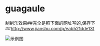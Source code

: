 # guagaule
刮刮乐效果##完全是照下面的网址写的,保存下
##http://www.jianshu.com/p/eab521dde13f

![示例图](http://upload-images.jianshu.io/upload_images/1126761-b6ff1398bd3cf861.gif?imageMogr2/auto-orient/strip)
